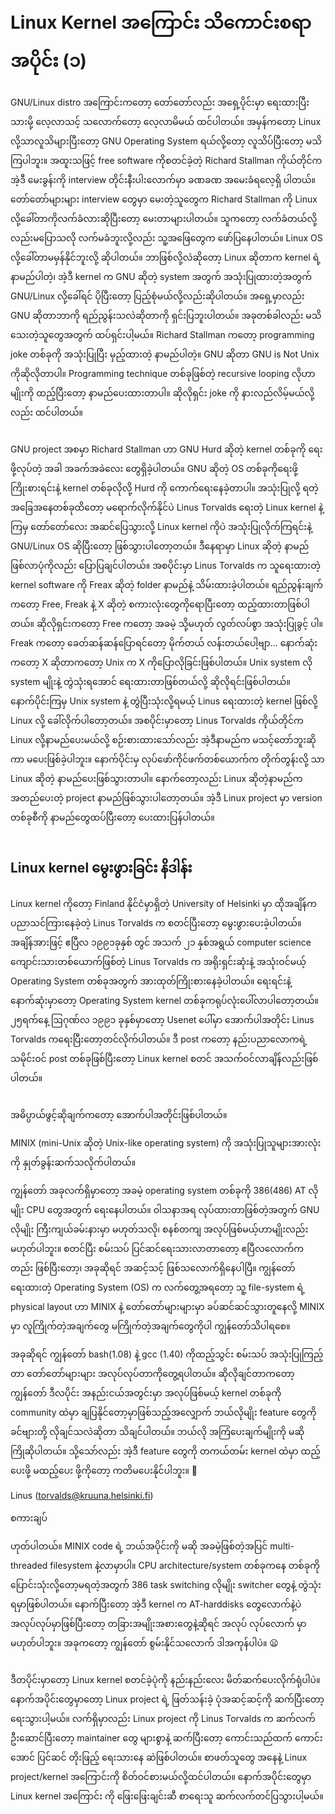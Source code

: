# Linux Kernel အကြောင်း သိကောင်းစရာ အပိုင်း (၁)

GNU/Linux distro အကြောင်းကတော့ တော်တော်လည်း အရှေ့ပိုင်းမှာ ရေးထားပြီးသားမို့ လေ့လာသင့် သလောက်တော့ လေ့လာမိမယ် ထင်ပါတယ်။ အမှန်ကတော့ Linux လို့သာလူသိများပြီးတော့ GNU Operating System ရယ်လို့တော့ လူသိပ်ပြီးတော့ မသိကြပါဘူး။ အထူးသဖြင့် free software ကိုစတင်ခဲ့တဲ့ Richard Stallman ကိုယ်တိုင်က အဲ့ဒီ မေးခွန်းကို interview တိုင်းနီးပါးလောက်မှာ ခဏခဏ အမေးခံရလေ့ရှိ ပါတယ်။ တော်တော်များများ interview တွေမှာ မေးတဲ့သူတွေက Richard Stallman ကို Linux လို့ခေါ်တာကိုလက်ခံလားဆိုပြီးတော့ မေးတာများပါတယ်။ သူကတော့ လက်ခံတယ်လို့လည်းမပြောသလို လက်မခံဘူးလို့လည်း သူ့အဖြေတွေက ဖော်ပြနေပါတယ်။ Linux OS လို့ခေါ်တာမမှန်နိုင်ဘူးလို့ ဆိုပါတယ်။ ဘာဖြစ်လို့လဲဆိုတော့ Linux ဆိုတာက kernel ရဲ့နာမည်ပါတဲ့၊ အဲ့ဒီ kernel က GNU ဆိုတဲ့ system အတွက် အသုံးပြုထားတဲ့အတွက် GNU/Linux လို့ခေါ်ရင် ပိုပြီးတော့ ပြည့်စုံမယ်လို့လည်းဆိုပါတယ်။ အရှေ့မှာလည်း GNU ဆိုတာဘာကို ရည်ညွန်းသလဲဆိုတာကို ရှင်းပြဘူးပါတယ်။ အခုတစ်ခါလည်း မသိသေးတဲ့သူတွေအတွက် ထပ်ရှင်းပါ့မယ်။ Richard Stallman ကတော့ programming joke တစ်ခုကို အသုံးပြုပြီး မှည့်ထားတဲ့ နာမည်ပါတဲ့။ GNU ဆိုတာ GNU is Not Unix ကိုဆိုလိုတာပါ။ Programming technique တစ်ခုဖြစ်တဲ့ recursive looping လိုဟာမျိုးကို ထည့်ပြီးတော့ နာမည်ပေးထားတာပါ။ ဆိုလိုရှင်း joke ကို နားလည်လိမ့်မယ်လို့လည်း ထင်ပါတယ်။

<figure><img src="../.gitbook/assets/GNU-is-Not-Unix-768x197.png" alt=""><figcaption></figcaption></figure>

GNU project အစမှာ Richard Stallman ဟာ GNU Hurd ဆိုတဲ့ kernel တစ်ခုကို ရေးဖို့လုပ်တဲ့ အခါ အခက်အခဲလေး တွေရှိခဲ့ပါတယ်။ GNU ဆိုတဲ့ OS တစ်ခုကိုရေးဖို့ ကြိုးစားရင်းနဲ့ kernel တစ်ခုလိုလို့ Hurd ကို ကောက်ရေးနေခဲ့တာပါ။ အသုံးပြုလို့ ရတဲ့ အခြေအနေတစ်ခုထိတော့ မရောက်လိုက်နိုင်ပဲ Linus Torvalds ရေးတဲ့ Linux kernel နဲ့ ကြမှ တော်တော်လေး အဆင်ပြေသွားလို့ Linux kernel ကိုပဲ အသုံးပြုလိုက်ကြရင်းနဲ့ GNU/Linux OS ဆိုပြီးတော့ ဖြစ်သွားပါတော့တယ်။ ဒီနေရာမှာ Linux ဆိုတဲ့ နာမည်ဖြစ်လာပုံကိုလည်း ပြောပြချင်ပါတယ်။ အစပိုင်းမှာ Linus Torvalds က သူရေးထားတဲ့ kernel software ကို Freax ဆိုတဲ့ folder နာမည်နဲ့ သိမ်းထားခဲ့ပါတယ်။ ရည်ညွန်းချက်ကတော့ Free, Freak နဲ့ X ဆိုတဲ့ စကားလုံးတွေကိုရောပြီးတော့ ထည့်ထားတာဖြစ်ပါတယ်။ ဆိုလိုရှင်းကတော့ Free ကတော့ အခမဲ့ သို့မဟုတ် လွတ်လပ်စွာ အသုံးပြုခွင့် ပါ။ Freak ကတော့ ခေတ်ဆန်ဆန်ပြောရင်တော့ မိုက်တယ် လန်းတယ်ပေါ့ဗျာ… နောက်ဆုံးကတော့ X ဆိုတာကတော့ Unix က X ကိုပြောလိုခြင်းဖြစ်ပါတယ်။ Unix system လို system မျိုးနဲ့ တွဲသုံးရအောင် ရေးထားတာဖြစ်တယ်လို့ ဆိုလိုရင်းဖြစ်ပါတယ်။ နောက်ပိုင်းကြမှ Unix system နဲ့ တွဲပြီးသုံးလို့ရမယ့် Linus ရေးထားတဲ့ kernel ဖြစ်လို့ Linux လို့ ခေါ်လိုက်ပါတော့တယ်။ အစပိုင်းမှာတော့ Linus Torvalds ကိုယ်တိုင်က Linux လို့နာမည်ပေးမယ်လို့ စဉ်းစားထားသော်လည်း အဲ့ဒီနာမည်က မသင့်တော်ဘူးဆိုကာ မပေးဖြစ်ခဲ့ပါဘူး။ နောက်ပိုင်းမှ လုပ်ဖော်ကိုင်ဖက်တစ်ယောက်က တိုက်တွန်းလို့ သာ Linux ဆိုတဲ့ နာမည်ပေးဖြစ်သွားတာပါ။ နောက်တော့လည်း Linux ဆိုတဲ့နာမည်က အတည်ပေးတဲ့ project နာမည်ဖြစ်သွားပါတော့တယ်။ အဲ့ဒီ Linux project မှာ version တစ်ခုစီကို နာမည်တွေထပ်ပြီးတော့ ပေးထားပြန်ပါတယ်။

<figure><img src="../.gitbook/assets/he-wanted-to-call-it-freax.jpg" alt=""><figcaption></figcaption></figure>

## Linux kernel မွေးဖွားခြင်း နိဒါန်း

Linux kernel ကိုတော့ Finland နိုင်ငံမှာရှိတဲ့ University of Helsinki မှာ ထိုအချိန်က ပညာသင်ကြားနေခဲ့တဲ့ Linus Torvalds က စတင်ပြီးတော့ မွေးဖွားပေးခဲ့ပါတယ်။ အချိန်အားဖြင့် ဧပြီလ ၁၉၉၁ခုနှစ် တွင် အသက် ၂၁ နှစ်အရွယ် computer science ကျောင်းသားတစ်ယောက်ဖြစ်တဲ့ Linus Torvalds က အရိုးရှင်းဆုံးနဲ့ အသုံးဝင်မယ့် Operating System တစ်ခုအတွက် အားထုတ်ကြိုးစားနေခဲ့ပါတယ်။ ရေးရင်းနဲ့ နောက်ဆုံးမှာတော့ Operating System kernel တစ်ခုကရုပ်လုံးပေါ်လာပါတော့တယ်။ ၂၅ရက်နေ့ ဩဂုဏ်လ ၁၉၉၁ ခုနှစ်မှာတော့ Usenet ပေါ်မှာ အောက်ပါအတိုင်း Linus Torvalds ကရေးပြီးတော့တင်လိုက်ပါတယ်။ ဒီ post ကတော့ နည်းပညာလောကရဲ့ သမိုင်းဝင် post တစ်ခုဖြစ်ပြီးတော့ Linux kernel စတင် အသက်ဝင်လာချိန်လည်းဖြစ်ပါတယ်။

<figure><img src="../.gitbook/assets/Linus-Torvalds-post-at-Usenet.png" alt=""><figcaption></figcaption></figure>

အဓိပ္ပာယ်ဖွင့်ဆိုချက်ကတော့ အောက်ပါအတိုင်းဖြစ်ပါတယ်။

MINIX (mini-Unix ဆိုတဲ့ Unix-like operating system) ကို အသုံးပြုသူများအားလုံးကို နှုတ်ခွန်းဆက်သလိုက်ပါတယ်။

ကျွန်တော် အခုလက်ရှိမှာတော့ အခမဲ့ operating system တစ်ခုကို 386(486) AT လိုမျိုး CPU တွေအတွက် ရေးနေပါတယ်။ ဝါသနာအရ လုပ်ထားတာဖြစ်တဲ့အတွက် GNU လိုမျိုး ကြီးကျယ်ခမ်းနားမှာ မဟုတ်သလို၊ စနစ်တကျ အလုပ်ဖြစ်မယ့်ဟာမျိုးလည်း မဟုတ်ပါဘူး။ စတင်ပြီး စမ်းသပ် ပြင်ဆင်ရေးသားလာတာတော့ ဧပြီလလောက်ကတည်း ဖြစ်ပြီးတော့၊ အခုဆိုရင် အဆင့်သင့် ဖြစ်သလောက်ရှိနေပါပြီ။ ကျွန်တော် ရေးထားတဲ့ Operating System (OS) က လက်တွေ့အရတော့ သူ့ file-system ရဲ့ physical layout ဟာ MINIX နဲ့ တော်တော်များများမှာ ခပ်ဆင်ဆင်သွားတူနေလို့ MINIX မှာ လူကြိုက်တဲ့အချက်တွေ မကြိုက်တဲ့အချက်တွေကိုပါ ကျွန်တော်သိပါရစေ။

အခုဆိုရင် ကျွန်တော် bash(1.08) နဲ့ gcc (1.40) ကိုထည့်သွင်း စမ်းသပ် အသုံးပြုကြည့်တာ တော်တော်များများ အလုပ်လုပ်တာကိုတွေ့ရပါတယ်။ ဆိုလိုချင်တာကတော့ ကျွန်တော် ဒီလပိုင်း အနည်းငယ်အတွင်းမှာ အလုပ်ဖြစ်မယ့် kernel တစ်ခုကို community ထဲမှာ ချပြနိုင်တော့မှာဖြစ်သည့်အလျှောက် ဘယ်လိုမျိုး feature တွေကို ခင်ဗျားတို့ လိုချင်သလဲဆိုတာ သိချင်ပါတယ်။ ဘယ်လို အကြံပေးချက်မျိုးကို မဆို ကြိုဆိုပါတယ်။ သို့သော်လည်း အဲ့ဒီ feature တွေကို တကယ်တမ်း kernel ထဲမှာ ထည့်ပေးဖို့ မထည့်ပေး ဖို့ကိုတော့ ကတိမပေးနိုင်ပါဘူး။ 🙂

Linus (torvalds@kruuna.helsinki.fi)

စကားချပ်

ဟုတ်ပါတယ်။ MINIX code ရဲ့ ဘယ်အပိုင်းကို မဆို အခမဲ့ဖြစ်တဲ့အပြင် multi-threaded filesystem နဲ့လာမှာပါ။ CPU architecture/system တစ်ခုကနေ တစ်ခုကို ပြောင်းသုံးလို့တော့မရတဲ့အတွက် 386 task switching လိုမျိုး switcher တွေနဲ့ တွဲသုံးရမှာဖြစ်ပါတယ်။ နောက်ပြီးတော့ အဲ့ဒီ kernel က AT-harddisks တွေလောက်နဲ့ပဲ အလုပ်လုပ်မှာဖြစ်ပြီးတော့ တခြားအမျိုးအစားတွေနဲ့ဆိုရင် အလုပ် လုပ်လောက် မှာမဟုတ်ပါဘူး။ အခုကတော့ ကျွန်တော် စွမ်းနိုင်သလောက် ဒါအကုန်ပါပဲ။ 😦

<figure><img src="../.gitbook/assets/screendump-768x614.png" alt=""><figcaption></figcaption></figure>

ဒီတပိုင်းမှာတော့ Linux kernel စတင်ခဲ့ပုံကို နည်းနည်းလေး မိတ်ဆက်ပေးလိုက်ရုံပါပဲ။ နောက်အပိုင်းတွေမှာတော့ Linux project ရဲ့ ဖြတ်သန်းခဲ့ ပုံအဆင့်ဆင့်ကို ဆက်ပြီးတော့ ရေးသွားပါ့မယ်။ လက်ရှိမှာလည်း Linux project ကို Linus Torvalds က ဆက်လက် ဦးဆောင်ပြီးတော့ maintainer တွေ များစွာနဲ့ ဆက်ပြီးတော့ ကောင်းသည်ထက် ကောင်းအောင် ပြင်ဆင် တိုးဖြည့် ရေးသားနေ ဆဲဖြစ်ပါတယ်။ စာဖတ်သူတွေ အနေနဲ့ Linux project/kernel အကြောင်းကို စိတ်ဝင်စားမယ်လို့ထင်ပါတယ်။ နောက်အပိုင်းတွေမှာ Linux kernel အကြောင်း ကို ဖြေးဖြေးချင်းဆီ စာရေးသူ ဆက်လက်တင်ပြသွားပါ့မယ်။
